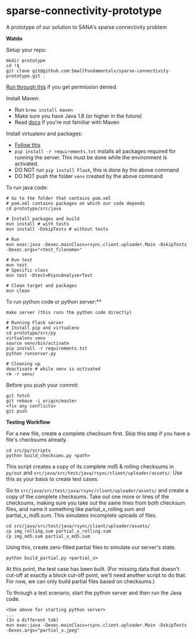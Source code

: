 # sparse-connectivity-prototype
A prototype of our solution to SANA's sparse connectivity problem
  
**Watdo**

Setup your repo:
```shell
mkdir prototype
cd !$
git clone git@github.com:SmallFundamentals/sparse-connectivity-prototype.git .
```

[Run through this](https://help.github.com/articles/error-permission-denied-publickey/) if you get permission denied.

Install Maven:
- Run `brew install maven`
- Make sure you have Java 1.8 (or higher in the future)
- Read [docs](http://maven.apache.org/guides/) if you're not familiar with Maven

Install virtualenv and packages:
- [Follow this](http://flask.pocoo.org/docs/0.11/installation/)
- `pip install -r requirements.txt` installs all packages required for running the server. This must be done while the environment is activated. 
- DO NOT run `pip install Flask`, this is done by the above command
- DO NOT push the folder `venv` created by the above command

To run java code:
```shell
# Go to the folder that contains pom.xml
# pom.xml contains packages on which our code depends
cd prototype/src/java

# Install packages and build 
mvn install # with tests
mvn install -DskipTests # without tests

# Run
mvn exec:java -Dexec.mainClass=rsync.client.uploader.Main -DskipTests -Dexec.args="<test_filename>"

# Run test
mvn test
# Specific class
mvn test -Dtest=RsyncAnalyserTest

# Clean target and packages
mvn clean
```

To run python code or python server:**
```shell
make server (this runs the python code directly)

# Running Flask server
# Install pip and virtualenv
cd prototype/src/py
virtualenv venv
source venv/bin/activate
pip install -r requirements.txt
python runserver.py

# Cleaning up
deactivate # while venv is activated
rm -r venv/
```


Before you push your commit:
```shell
git fetch
git rebase -i origin/master
<fix any conflicts>
git push
```

**Testing Workflow**

For a new file, create a complete checksum first. Skip this step if you have a file's checksums already.
```
cd src/py/scripts
python build_checksums.py <path>
```
This script creates a copy of its complete md5 & rolling checksums in `py/out` and  `src/java/src/test/java/rsync/client/uploader/assets/`. Use this as your basis to create test cases.

Go to  `src/java/src/test/java/rsync/client/uploader/assets/` and create a copy of the complete checksums.
Take out one more or lines of the checksums, making sure you take out the same lines from both checksum files, and name it something like partial_x_rolling.sum and partial_x_md5.sum. This simulates incomplete uploads of files.
```
cd src/java/src/test/java/rsync/client/uploader/assets/
cp img_rolling.sum partial_x_rolling.sum
cp img_md5.sum partial_x_md5.sum
```

Using this, create zero-filled partial files to simulate our server's state.
```
python build_partial.py <partial_x>
```

At this point, the test case has been built. (For missing data that doesn't cut-off at exactly a block cut-off point, we'll need another script to do that. For now, we can only build partial files based on checksums.)

To through a test scenario, start the python server and then run the Java code.
```
<See above for starting python server>
...
(In a different tab)
mvn exec:java -Dexec.mainClass=rsync.client.uploader.Main -DskipTests -Dexec.args="partial_x.jpeg"
```
